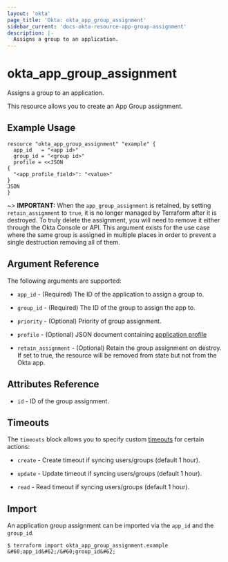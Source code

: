 ```yaml
---
layout: 'okta'
page_title: 'Okta: okta_app_group_assignment'
sidebar_current: 'docs-okta-resource-app-group-assignment'
description: |-
  Assigns a group to an application.
---
```


# okta_app_group_assignment

Assigns a group to an application.

This resource allows you to create an App Group assignment.

## Example Usage

```hcl
resource "okta_app_group_assignment" "example" {
  app_id   = "<app id>"
  group_id = "<group id>"
  profile = <<JSON
{
  "<app_profile_field>": "<value>"
}
JSON
}

```

~> **IMPORTANT:** When the `app_group_assignment` is retained, by setting `retain_assignment` to `true`, it is no longer managed by Terraform after it is destroyed. To truly delete the assignment, you will need to remove it either through the Okta Console or API. This argument exists for the use case where the same group is assigned in multiple places in order to prevent a single destruction removing all of them.

## Argument Reference

The following arguments are supported:

- `app_id` - (Required) The ID of the application to assign a group to.

- `group_id` - (Required) The ID of the group to assign the app to.

- `priority` - (Optional)  Priority of group assignment.

- `profile` - (Optional) JSON document containing [application profile](https://developer.okta.com/docs/reference/api/apps/#profile-object)

- `retain_assignment` - (Optional) Retain the group assignment on destroy. If set to true, the resource will be removed from state but not from the Okta app.

## Attributes Reference

- `id` - ID of the group assignment.

## Timeouts

The `timeouts` block allows you to specify custom [timeouts](https://www.terraform.io/language/resources/syntax#operation-timeouts) for certain actions: 

- `create` - Create timeout if syncing users/groups (default 1 hour).

- `update` - Update timeout if syncing users/groups (default 1 hour).

- `read` - Read timeout if syncing users/groups (default 1 hour).

## Import

An application group assignment can be imported via the `app_id` and the `group_id`.

```
$ terraform import okta_app_group_assignment.example &#60;app_id&#62;/&#60;group_id&#62;
```
